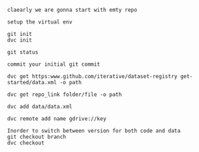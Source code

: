 ```
claearly we are gonna start with emty repo
```
```
setup the virtual env
```
```
git init 
dvc init
```
```
git status
```
```
commit your initial git commit
```
```
dvc get https:www.github.com/iterative/dataset-registry get-started/data.xml -o path
```
```
dvc get repo_link folder/file -o path
```
```
dvc add data/data.xml
```
```
dvc remote add name gdrive://key
```
```
Inorder to switch between version for both code and data 
git checkout branch
dvc checkout
```
